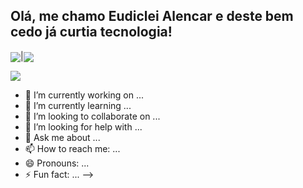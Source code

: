 <h2>Olá, me chamo Eudiclei Alencar e deste bem cedo já curtia tecnologia!</h2>

<a href="https://github.com/Lukiticas/github-readme-stats"><img align="center" src="https://github-readme-stats.vercel.app/api?username=Lukiticas&count_private=true&hide=prs,issues&theme=dark&hide_title=true&show_icons=true&custom_title=Lukiticas" /></a>|<a href="https://github.com/Lukiticas/github-readme-stats"><img align="center" src="https://github-readme-stats.vercel.app/api/top-langs/?username=Lukiticas&theme=dark&layout=compact&custom_title=Linguagens mais usadas" /></a>

<a href="https://github.com/Lukiticas/github-readme-stats">
  <img align="center" src="https://github.com/eudiclei/snk/blob/output/github-contribution-grid-snake.svg" />
</a>


- 🔭 I’m currently working on ...
- 🌱 I’m currently learning ...
- 👯 I’m looking to collaborate on ...
- 🤔 I’m looking for help with ...
- 💬 Ask me about ...
- 📫 How to reach me: ...
- 😄 Pronouns: ...
- ⚡ Fun fact: ...
-->
